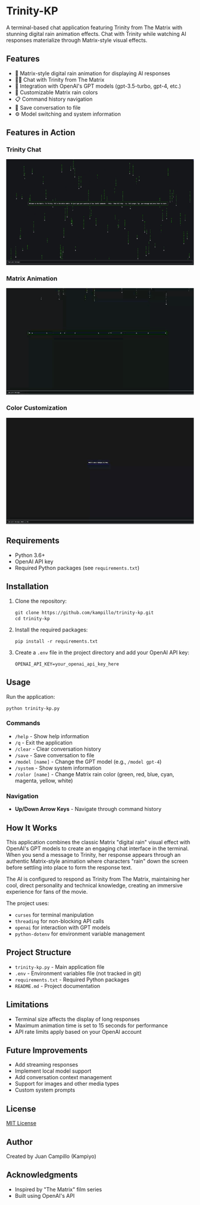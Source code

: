 # Trinity-KP

A terminal-based chat application featuring Trinity from The Matrix with stunning digital rain animation effects. Chat with Trinity while watching AI responses materialize through Matrix-style visual effects.

## Features

- 🔄 Matrix-style digital rain animation for displaying AI responses
- 👩‍💻 Chat with Trinity from The Matrix
- 🤖 Integration with OpenAI's GPT models (gpt-3.5-turbo, gpt-4, etc.)
- 🎨 Customizable Matrix rain colors
- 📋 Command history navigation
- 💾 Save conversation to file
- ⚙️ Model switching and system information

## Features in Action

### Trinity Chat
![Trinity Chat](assets/screenshot.jpg)

### Matrix Animation
![Matrix Animation](assets/demo.GIF)

### Color Customization
![Color Options](assets/demo2.GIF)


## Requirements

- Python 3.6+
- OpenAI API key
- Required Python packages (see `requirements.txt`)

## Installation

1. Clone the repository:
   ```
   git clone https://github.com/kampillo/trinity-kp.git
   cd trinity-kp
   ```

2. Install the required packages:
   ```
   pip install -r requirements.txt
   ```

3. Create a `.env` file in the project directory and add your OpenAI API key:
   ```
   OPENAI_API_KEY=your_openai_api_key_here
   ```

## Usage

Run the application:
```
python trinity-kp.py
```

### Commands

- `/help` - Show help information
- `/q` - Exit the application
- `/clear` - Clear conversation history
- `/save` - Save conversation to file
- `/model [name]` - Change the GPT model (e.g., `/model gpt-4`)
- `/system` - Show system information
- `/color [name]` - Change Matrix rain color (green, red, blue, cyan, magenta, yellow, white)

### Navigation

- **Up/Down Arrow Keys** - Navigate through command history

## How It Works

This application combines the classic Matrix "digital rain" visual effect with OpenAI's GPT models to create an engaging chat interface in the terminal. When you send a message to Trinity, her response appears through an authentic Matrix-style animation where characters "rain" down the screen before settling into place to form the response text.

The AI is configured to respond as Trinity from The Matrix, maintaining her cool, direct personality and technical knowledge, creating an immersive experience for fans of the movie.

The project uses:
- `curses` for terminal manipulation
- `threading` for non-blocking API calls
- `openai` for interaction with GPT models
- `python-dotenv` for environment variable management

## Project Structure

- `trinity-kp.py` - Main application file
- `.env` - Environment variables file (not tracked in git)
- `requirements.txt` - Required Python packages
- `README.md` - Project documentation

## Limitations

- Terminal size affects the display of long responses
- Maximum animation time is set to 15 seconds for performance
- API rate limits apply based on your OpenAI account

## Future Improvements

- Add streaming responses
- Implement local model support
- Add conversation context management
- Support for images and other media types
- Custom system prompts

## License

[MIT License](LICENSE)

## Author

Created by Juan Campillo (Kampiyo)

## Acknowledgments

- Inspired by "The Matrix" film series
- Built using OpenAI's API
